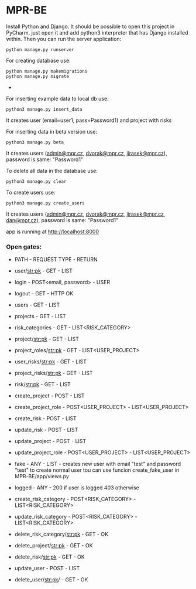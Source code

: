 # MPR-BE

Install Python and Django. It should be possible to open this project in PyCharm, just open it and add python3
interpreter that has Django installed within. Then you can run the server application:

```
python manage.py runserver
```

For creating database use:
```
python manage.py makemigrations
python manage.py migrate 
```

-

For inserting example data to local db use:
```
python3 manage.py insert_data
```
It creates user (email=user1, pass=Password1) and project with risks

For inserting data in beta version use:
```
python3 manage.py beta
```
It creates users (admin@mpr.cz, dvorak@mpr.cz, jirasek@mpr.cz), password is same: "Password1"

To delete all data in the database use:
```
python3 manage.py clear
```

To create users use:
```
python3 manage.py create_users
```
It creates users (admin@mpr.cz, dvorak@mpr.cz, jirasek@mpr.cz, dan@mpr.cz), password is same: "Password1"

app is running at <http://localhost:8000>


### Open gates:
- PATH - REQUEST TYPE - RETURN
- user/<str:pk> - GET - LIST<USER>
- login - POST<email, password> - USER
- logout - GET - HTTP OK
- users - GET - LIST<USER>
- projects - GET - LIST<PROJECT>
- risk_categories - GET - LIST<RISK_CATEGORY>
- project/<str:pk> - GET - LIST<PROJECT>
- project_roles/<str:pk> - GET - LIST<USER_PROJECT>
- user_risks/<str:pk> - GET - LIST<RISK>
- project_risks/<str:pk> - GET - LIST<RISK>
- risk/<str:pk> - GET - LIST<RISK>
- create_project - POST<PROJECT> - LIST<PROJECT>
- create_project_role - POST<USER_PROJECT> - LIST<USER_PROJECT>
- create_risk - POST<RISK> - LIST<RISK> 
- update_risk - POST<RISK> - LIST<RISK>
- update_project - POST<PROJECT> - LIST<PROJECT>
- update_project_role - POST<USER_PROJECT> - LIST<USER_PROJECT>

- fake - ANY - LIST<USER> - creates new user with email "test" and password "test" to create normal user tou can use 
funcion create_fake_user in MPR-BE/app/views.py
- logged - ANY - 200 if user is logged 403 otherwise
- create_risk_category - POST<RISK_CATEGORY> - LIST<RISK_CATEGORY>
- update_risk_category - POST<RISK_CATEGORY> - LIST<RISK_CATEGORY>
- delete_risk_category/<str:pk> - GET - OK
- delete_project/<str:pk> - GET - OK
- delete_risk/<str:pk> - GET - OK
- update_user - POST<USER> - LIST<USER>
- delete_user/<str:pk>/ - GET - OK
